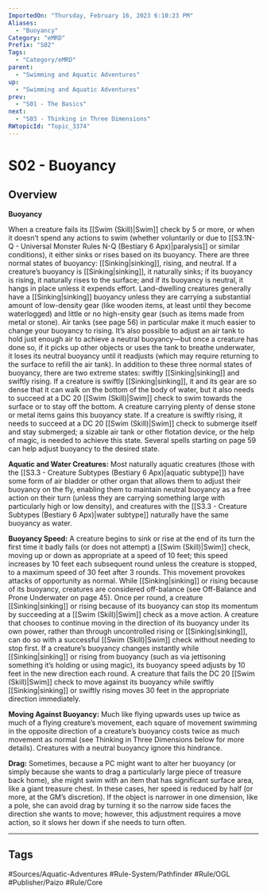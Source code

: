 ```yaml
---
ImportedOn: "Thursday, February 16, 2023 6:10:23 PM"
Aliases:
  - "Buoyancy"
Category: "eMRD"
Prefix: "S02"
Tags:
  - "Category/eMRD"
parent:
  - "Swimming and Aquatic Adventures"
up:
  - "Swimming and Aquatic Adventures"
prev:
  - "S01 - The Basics"
next:
  - "S03 - Thinking in Three Dimensions"
RWtopicId: "Topic_3374"
---
```

# S02 - Buoyancy
## Overview
**Buoyancy**

When a creature fails its [[Swim (Skill)|Swim]] check by 5 or more, or when it doesn’t spend any actions to swim (whether voluntarily or due to [[S3.1N-Q - Universal Monster Rules N-Q (Bestiary 6 Apx)|paralysis]] or similar conditions), it either sinks or rises based on its buoyancy. There are three normal states of buoyancy: [[Sinking|sinking]], rising, and neutral. If a creature’s buoyancy is [[Sinking|sinking]], it naturally sinks; if its buoyancy is rising, it naturally rises to the surface; and if its buoyancy is neutral, it hangs in place unless it expends effort. Land-dwelling creatures generally have a [[Sinking|sinking]] buoyancy unless they are carrying a substantial amount of low-density gear (like wooden items, at least until they become waterlogged) and little or no high-ensity gear (such as items made from metal or stone). Air tanks (see page 56) in particular make it much easier to change your buoyancy to rising. It’s also possible to adjust an air tank to hold just enough air to achieve a neutral buoyancy—but once a creature has done so, if it picks up other objects or uses the tank to breathe underwater, it loses its neutral buoyancy until it readjusts (which may require returning to the surface to refill the air tank). In addition to these three normal states of buoyancy, there are two extreme states: swiftly [[Sinking|sinking]] and swiftly rising. If a creature is swiftly [[Sinking|sinking]], it and its gear are so dense that it can walk on the bottom of the body of water, but it also needs to succeed at a DC 20 [[Swim (Skill)|Swim]] check to swim towards the surface or to stay off the bottom. A creature carrying plenty of dense stone or metal items gains this buoyancy state. If a creature is swiftly rising, it needs to succeed at a DC 20 [[Swim (Skill)|Swim]] check to submerge itself and stay submerged; a sizable air tank or other flotation device, or the help of magic, is needed to achieve this state. Several spells starting on page 59 can help adjust buoyancy to the desired state.

**Aquatic and Water Creatures:** Most naturally aquatic creatures (those with the [[S3.3 - Creature Subtypes (Bestiary 6 Apx)|aquatic subtype]]) have some form of air bladder or other organ that allows them to adjust their buoyancy on the fly, enabling them to maintain neutral buoyancy as a free action on their turn (unless they are carrying something large with particularly high or low density), and creatures with the [[S3.3 - Creature Subtypes (Bestiary 6 Apx)|water subtype]] naturally have the same buoyancy as water.

**Buoyancy Speed:** A creature begins to sink or rise at the end of its turn the first time it badly fails (or does not attempt) a [[Swim (Skill)|Swim]] check, moving up or down as appropriate at a speed of 10 feet; this speed increases by 10 feet each subsequent round unless the creature is stopped, to a maximum speed of 30 feet after 3 rounds. This movement provokes attacks of opportunity as normal. While [[Sinking|sinking]] or rising because of its buoyancy, creatures are considered off-balance (see Off-Balance and Prone Underwater on page 45). Once per round, a creature [[Sinking|sinking]] or rising because of its buoyancy can stop its momentum by succeeding at a [[Swim (Skill)|Swim]] check as a move action. A creature that chooses to continue moving in the direction of its buoyancy under its own power, rather than through uncontrolled rising or [[Sinking|sinking]], can do so with a successful [[Swim (Skill)|Swim]] check without needing to stop first. If a creature’s buoyancy changes instantly while [[Sinking|sinking]] or rising from buoyancy (such as via jettisoning something it’s holding or using magic), its buoyancy speed adjusts by 10 feet in the new direction each round. A creature that fails the DC 20 [[Swim (Skill)|Swim]] check to move against its buoyancy while swiftly [[Sinking|sinking]] or swiftly rising moves 30 feet in the appropriate direction immediately.

**Moving Against Buoyancy:** Much like flying upwards uses up twice as much of a flying creature’s movement, each square of movement swimming in the opposite direction of a creature’s buoyancy costs twice as much movement as normal (see Thinking in Three Dimensions below for more details). Creatures with a neutral buoyancy ignore this hindrance.

**Drag:** Sometimes, because a PC might want to alter her buoyancy (or simply because she wants to drag a particularly large piece of treasure back home), she might swim with an item that has significant surface area, like a giant treasure chest. In these cases, her speed is reduced by half (or more, at the GM’s discretion). If the object is narrower in one dimension, like a pole, she can avoid drag by turning it so the narrow side faces the direction she wants to move; however, this adjustment requires a move action, so it slows her down if she needs to turn often.


---
## Tags
#Sources/Aquatic-Adventures #Rule-System/Pathfinder #Rule/OGL #Publisher/Paizo #Rule/Core

